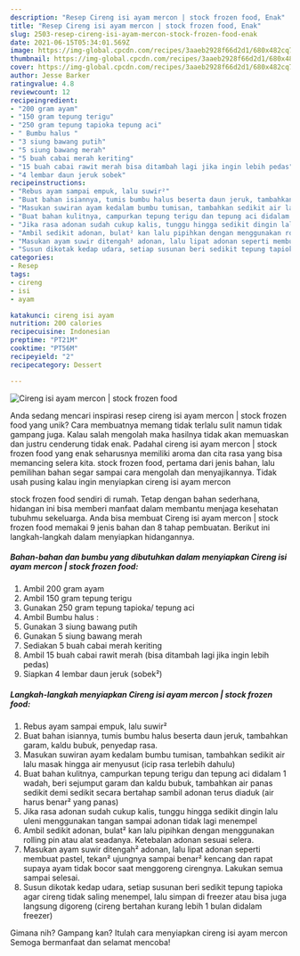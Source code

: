 ```yaml
---
description: "Resep Cireng isi ayam mercon | stock frozen food, Enak"
title: "Resep Cireng isi ayam mercon | stock frozen food, Enak"
slug: 2503-resep-cireng-isi-ayam-mercon-stock-frozen-food-enak
date: 2021-06-15T05:34:01.569Z
image: https://img-global.cpcdn.com/recipes/3aaeb2928f66d2d1/680x482cq70/cireng-isi-ayam-mercon-stock-frozen-food-foto-resep-utama.jpg
thumbnail: https://img-global.cpcdn.com/recipes/3aaeb2928f66d2d1/680x482cq70/cireng-isi-ayam-mercon-stock-frozen-food-foto-resep-utama.jpg
cover: https://img-global.cpcdn.com/recipes/3aaeb2928f66d2d1/680x482cq70/cireng-isi-ayam-mercon-stock-frozen-food-foto-resep-utama.jpg
author: Jesse Barker
ratingvalue: 4.8
reviewcount: 12
recipeingredient:
- "200 gram ayam"
- "150 gram tepung terigu"
- "250 gram tepung tapioka tepung aci"
- " Bumbu halus "
- "3 siung bawang putih"
- "5 siung bawang merah"
- "5 buah cabai merah keriting"
- "15 buah cabai rawit merah bisa ditambah lagi jika ingin lebih pedas"
- "4 lembar daun jeruk sobek"
recipeinstructions:
- "Rebus ayam sampai empuk, lalu suwir²"
- "Buat bahan isiannya, tumis bumbu halus beserta daun jeruk, tambahkan garam, kaldu bubuk, penyedap rasa."
- "Masukan suwiran ayam kedalam bumbu tumisan, tambahkan sedikit air lalu masak hingga air menyusut (icip rasa terlebih dahulu)"
- "Buat bahan kulitnya, campurkan tepung terigu dan tepung aci didalam 1 wadah, beri sejumput garam dan kaldu bubuk, tambahkan air panas sedikit demi sedikit secara bertahap sambil adonan terus diaduk (air harus benar² yang panas)"
- "Jika rasa adonan sudah cukup kalis, tunggu hingga sedikit dingin lalu uleni menggunakan tangan sampai adonan tidak lagi menempel"
- "Ambil sedikit adonan, bulat² kan lalu pipihkan dengan menggunakan rolling pin atau alat seadanya. Ketebalan adonan sesuai selera."
- "Masukan ayam suwir ditengah² adonan, lalu lipat adonan seperti membuat pastel, tekan² ujungnya sampai benar² kencang dan rapat supaya ayam tidak bocor saat menggoreng cirengnya. Lakukan semua sampai selesai."
- "Susun dikotak kedap udara, setiap susunan beri sedikit tepung tapioka agar cireng tidak saling menempel, lalu simpan di freezer atau bisa juga langsung digoreng (cireng bertahan kurang lebih 1 bulan didalam freezer)"
categories:
- Resep
tags:
- cireng
- isi
- ayam

katakunci: cireng isi ayam 
nutrition: 200 calories
recipecuisine: Indonesian
preptime: "PT21M"
cooktime: "PT56M"
recipeyield: "2"
recipecategory: Dessert

---
```



![Cireng isi ayam mercon | stock frozen food](https://img-global.cpcdn.com/recipes/3aaeb2928f66d2d1/680x482cq70/cireng-isi-ayam-mercon-stock-frozen-food-foto-resep-utama.jpg)

Anda sedang mencari inspirasi resep cireng isi ayam mercon | stock frozen food yang unik? Cara membuatnya memang tidak terlalu sulit namun tidak gampang juga. Kalau salah mengolah maka hasilnya tidak akan memuaskan dan justru cenderung tidak enak. Padahal cireng isi ayam mercon | stock frozen food yang enak seharusnya memiliki aroma dan cita rasa yang bisa memancing selera kita.
 stock frozen food, pertama dari jenis bahan, lalu pemilihan bahan segar sampai cara mengolah dan menyajikannya. Tidak usah pusing kalau ingin menyiapkan cireng isi ayam mercon 

 stock frozen food sendiri di rumah. Tetap dengan bahan sederhana, hidangan ini bisa memberi manfaat dalam membantu menjaga kesehatan tubuhmu sekeluarga. Anda bisa membuat Cireng isi ayam mercon | stock frozen food memakai 9 jenis bahan dan 8 tahap pembuatan. Berikut ini langkah-langkah dalam menyiapkan hidangannya.

<!--inarticleads1-->

##### Bahan-bahan dan bumbu yang dibutuhkan dalam menyiapkan Cireng isi ayam mercon | stock frozen food:

1. Ambil 200 gram ayam
1. Ambil 150 gram tepung terigu
1. Gunakan 250 gram tepung tapioka/ tepung aci
1. Ambil  Bumbu halus :
1. Gunakan 3 siung bawang putih
1. Gunakan 5 siung bawang merah
1. Sediakan 5 buah cabai merah keriting
1. Ambil 15 buah cabai rawit merah (bisa ditambah lagi jika ingin lebih pedas)
1. Siapkan 4 lembar daun jeruk (sobek²)




<!--inarticleads2-->

##### Langkah-langkah menyiapkan Cireng isi ayam mercon | stock frozen food:

1. Rebus ayam sampai empuk, lalu suwir²
1. Buat bahan isiannya, tumis bumbu halus beserta daun jeruk, tambahkan garam, kaldu bubuk, penyedap rasa.
1. Masukan suwiran ayam kedalam bumbu tumisan, tambahkan sedikit air lalu masak hingga air menyusut (icip rasa terlebih dahulu)
1. Buat bahan kulitnya, campurkan tepung terigu dan tepung aci didalam 1 wadah, beri sejumput garam dan kaldu bubuk, tambahkan air panas sedikit demi sedikit secara bertahap sambil adonan terus diaduk (air harus benar² yang panas)
1. Jika rasa adonan sudah cukup kalis, tunggu hingga sedikit dingin lalu uleni menggunakan tangan sampai adonan tidak lagi menempel
1. Ambil sedikit adonan, bulat² kan lalu pipihkan dengan menggunakan rolling pin atau alat seadanya. Ketebalan adonan sesuai selera.
1. Masukan ayam suwir ditengah² adonan, lalu lipat adonan seperti membuat pastel, tekan² ujungnya sampai benar² kencang dan rapat supaya ayam tidak bocor saat menggoreng cirengnya. Lakukan semua sampai selesai.
1. Susun dikotak kedap udara, setiap susunan beri sedikit tepung tapioka agar cireng tidak saling menempel, lalu simpan di freezer atau bisa juga langsung digoreng (cireng bertahan kurang lebih 1 bulan didalam freezer)




Gimana nih? Gampang kan? Itulah cara menyiapkan cireng isi ayam mercon  Semoga bermanfaat dan selamat mencoba!
